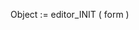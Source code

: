 ﻿<!----------------------------------------------------Object := editor_INIT ( t ) -> t (Text)-->Object := editor_INIT ( form )